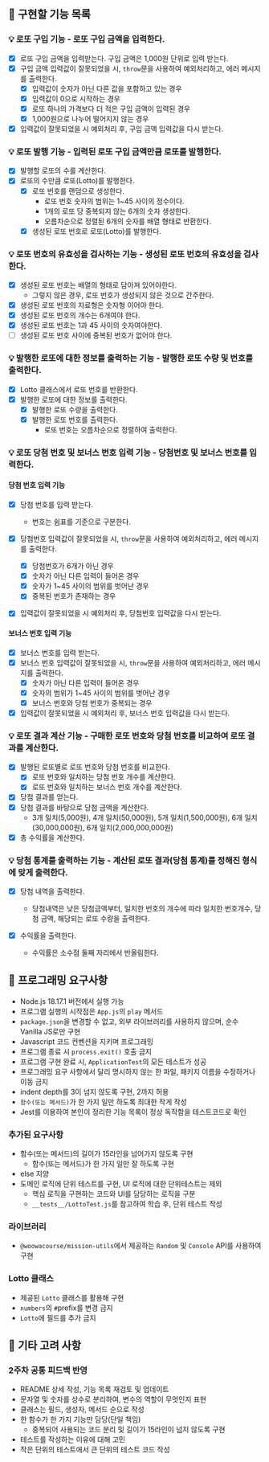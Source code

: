 ## 🚀 구현할 기능 목록

### 💡 로또 구입 기능 - 로또 구입 금액을 입력한다.

- [x] 로또 구입 금액을 입력받는다. 구입 금액은 1,000원 단위로 입력 받는다.
- [x] 구입 금액 입력값이 잘못되었을 시, `throw`문을 사용하여 예외처리하고, 에러 메시지를 출력한다.
  - [x] 입력값이 숫자가 아닌 다른 값을 포함하고 있는 경우
  - [x] 입력값이 0으로 시작하는 경우
  - [x] 로또 하나의 가격보다 더 적은 구입 금액이 입력된 경우
  - [x] 1,000원으로 나누어 떨어지지 않는 경우
- [x] 입력값이 잘못되었을 시 예외처리 후, 구입 금액 입력값을 다시 받는다.

### 💡 로또 발행 기능 - 입력된 로또 구입 금액만큼 로또를 발행한다.

- [x] 발행할 로또의 수를 계산한다.
- [x] 로또의 수만큼 로또(Lotto)를 발행한다.
  - [x] 로또 번호를 랜덤으로 생성한다.
    - 로또 번호 숫자의 범위는 1~45 사이의 정수이다.
    - 1개의 로또 당 중복되지 않는 6개의 숫자 생성한다.
    - 오름차순으로 정렬된 6개의 숫자를 배열 형태로 반환한다.
  - [x] 생성된 로또 번호로 로또(Lotto)를 발행한다.

### 💡 로또 번호의 유효성을 검사하는 기능 - 생성된 로또 번호의 유효성을 검사한다.

- [x] 생성된 로또 번호는 배열의 형태로 담아져 있어야한다.
  - 그렇지 않은 경우, 로또 번호가 생성되지 않은 것으로 간주한다.
- [x] 생성된 로또 번호의 자료형은 숫자형 이어야 한다.
- [x] 생성된 로또 번호의 개수는 6개여야 한다.
- [x] 생성된 로또 번호는 1과 45 사이의 숫자여야한다.
- [ ] 생성된 로또 번호 사이에 중복된 번호가 없어야 한다.

### 💡 발행한 로또에 대한 정보를 출력하는 기능 - 발행한 로또 수량 및 번호를 출력한다.

- [x] Lotto 클래스에서 로또 번호를 반환한다.
- [x] 발행한 로또에 대한 정보를 출력한다.
  - [x] 발행한 로또 수량을 출력한다.
  - [x] 발행한 로또 번호를 출력한다.
    - 로또 번호는 오름차순으로 정렬하여 출력한다.

### 💡 로또 당첨 번호 및 보너스 번호 입력 기능 - 당첨번호 및 보너스 번호를 입력한다.

#### 당첨 번호 입력 기능

- [x] 당첨 번호를 입력 받는다.
  - 번호는 쉼표를 기준으로 구분한다.
- [x] 당첨번호 입력값이 잘못되었을 시, `throw`문을 사용하여 예외처리하고, 에러 메시지를 출력한다.

  - [x] 당첨번호가 6개가 아닌 경우
  - [x] 숫자가 아닌 다른 입력이 들어온 경우
  - [x] 숫자가 1~45 사이의 범위를 벗어난 경우
  - [x] 중복된 번호가 존재하는 경우

- [x] 입력값이 잘못되었을 시 예외처리 후, 당첨번호 입력값을 다시 받는다.

#### 보너스 번호 입력 기능

- [x] 보너스 번호를 입력 받는다.
- [x] 보너스 번호 입력값이 잘못되었을 시, `throw`문을 사용하여 예외처리하고, 에러 메시지를 출력한다.
  - [x] 숫자가 아닌 다른 입력이 들어온 경우
  - [x] 숫자의 범위가 1~45 사이의 범위를 벗어난 경우
  - [x] 보너스 번호와 당첨 번호가 중복되는 경우
- [x] 입력값이 잘못되었을 시 예외처리 후, 보너스 번호 입력값을 다시 받는다.

### 💡 로또 결과 계산 기능 - 구매한 로또 번호와 당첨 번호를 비교하여 로또 결과를 계산한다.

- [x] 발행된 로또별로 로또 번호와 당첨 번호를 비교한다.
  - [x] 로또 번호와 일치하는 당첨 번호 개수를 계산한다.
  - [x] 로또 번호와 일치하는 보너스 번호 개수를 계산한다.
- [x] 당첨 결과를 얻는다.
- [x] 당첨 결과를 바탕으로 당첨 금액을 계산한다.
  - 3개 일치(5,000원), 4개 일치(50,000원), 5개 일치(1,500,000원), 6개 일치(30,000,000원), 6개 일치(2,000,000,000원)
- [x] 총 수익률을 계산한다.

### 💡 당첨 통계를 출력하는 기능 - 계산된 로또 결과(당첨 통계)를 정해진 형식에 맞게 출력한다.

- [x] 당첨 내역을 출력한다.

  - 당첨내역은 낮은 당첨금액부터, 일치한 번호의 개수에 따라 일치한 번호개수, 당첨 금액, 해당되는 로또 수량을 출력한다.

- [x] 수익률을 출력한다.
  - 수익률은 소수점 둘째 자리에서 반올림한다.

## 🎯 프로그래밍 요구사항

- Node.js 18.17.1 버전에서 실행 가능
- 프로그램 실행의 시작점은 `App.js`의 `play` 메서드
- `package.json`을 변경할 수 없고, 외부 라이브러리를 사용하지 않으며, 순수 Vanilla JS로만 구현
- Javascript 코드 컨벤션을 지키며 프로그래밍
- 프로그램 종료 시 `process.exit()` 호출 금지
- 프로그램 구현 완료 시, `ApplicationTest`의 모든 테스트가 성공
- 프로그래밍 요구 사항에서 달리 명시하지 않는 한 파일, 패키지 이름을 수정하거나 이동 금지
- indent depth를 3이 넘지 않도록 구현, 2까지 허용
- `함수(또는 메서드)`가 한 가지 일만 하도록 최대한 작게 작성
- Jest를 이용하여 본인이 정리한 기능 목록이 정상 독작함을 테스트코드로 확인

### 추가된 요구사항

- 함수(또는 메서드)의 길이가 15라인을 넘어가지 않도록 구현
  - 함수(또는 메서드)가 한 가지 일만 잘 하도록 구현
- else 지양
- 도메인 로직에 단위 테스트를 구현, UI 로직에 대한 단위테스트는 제외
  - 핵심 로직을 구현하는 코드와 UI를 담당하는 로직을 구분
  - `__tests__/LottoTest.js`를 참고하여 학습 후, 단위 테스트 작성

### 라이브러리

- `@woowacourse/mission-utils`에서 제공하는 `Random` 및 `Console` API를 사용하여 구현

### Lotto 클래스

- 제공된 `Lotto` 클래스를 활용해 구현
- `numbers`의 `#`prefix를 변경 금지
- `Lotto`에 필드를 추가 금지

## 🤔 기타 고려 사항

### 2주차 공통 피드백 반영

- README 상세 작성, 기능 목록 재검토 및 업데이트
- 문자열 및 숫자를 상수로 분리하여, 변수의 역할이 무엇인지 표현
- 클래스는 필드, 생성자, 메서드 순으로 작성
- 한 함수가 한 가지 기능만 담당(단일 책임)
  - 중복되어 사용되는 코드 분리 및 길이가 15라인이 넘지 않도록 구현
- 테스트를 작성하는 이유에 대해 고민
- 작은 단위의 테스트에서 큰 단위의 테스트 코드 작성
